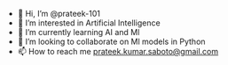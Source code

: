 - 👋 Hi, I’m @prateek-101
- 👀 I’m interested in Artificial Intelligence
- 🌱 I’m currently learning AI and Ml
- 💞️ I’m looking to collaborate on Ml models in Python
- 📫 How to reach me prateek.kumar.saboto@gmail.com

<!---
prateek-101/prateek-101 is a ✨ special ✨ repository because its `README.md` (this file) appears on your GitHub profile.
You can click the Preview link to take a look at your changes.
--->
